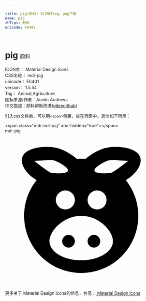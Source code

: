 ```yaml
---

title: pig(颜料) ICON转svg、png下载
name: pig
zhTips: 颜料
unicode: F0401

---
```


# pig  <small style="font-size: 60%;font-weight: 100">颜料</small>


<div class="detail-page">
<p>
<span>
ICON库：
<span class="badge-secondary badge">Material Design Icons</span> 
</span>
<br/>
<span>
CSS名称：
<span class="badge-secondary badge">mdi-pig</span> 
</span>
<br/>
<span>
unicode：
<span class="badge-secondary badge">F0401</span> 
</span>
<br/>
<span>
version：
<span class="badge-secondary badge">1.5.54</span> 
</span>
<br/>
<span>Tag：
<span class="badge-light badge">Animal,Agriculture</span>
</span>
<br/>
<span>图标来源/作者：<span class="badge-light badge">Austin Andrews</span></span> 
<br/>
<span class="zh-detail">中文描述：<span class="badge-primary badge">颜料</span><span class="help-link"><span>帮助改进</span>(<a href="https://gitee.com/liuwave/icon-helper/edit/master/json/material/pig.json" target="_blank" rel="noopener noreferrer">gitee</a><a href="https://github.com/liuwave/icon-helper/edit/master/json/material/pig.json" target="_blank" rel="noopener noreferrer">github</a></span>)</span><br/>
</p>
</div>
<div class="alert alert-dark">
  <i class="mdi mdi-pig mdi-48px"></i>
  <i class="mdi mdi-pig mdi-36px"></i>
  <i class="mdi mdi-pig mdi-24px"></i>
  <i class="mdi mdi-pig mdi-18px"></i>
</div>
<div>
  <p>引入css文件后，可以用<code>&lt;span&gt;</code>包裹，放在页面中。具体如下所示：    
  </p>
  <div class="alert alert-primary" style="font-size: 14px">
    &lt;span class="mdi mdi-pig" aria-hidden="true"&gt;&lt;/span&gt;
    <copy-btn content='<span class="mdi mdi-pig" aria-hidden="true"></span>'></copy-btn>
  </div>
  <div class="alert alert-secondary">
    <i class="mdi mdi-pig"
    style="font-size: 24px"
    aria-hidden="true"></i> mdi-pig
    <copy-btn content="mdi-pig" btn-title="复制图标名称"></copy-btn>
  </div>
</div>
<div id="svg" class="svg-wrap">
<svg xmlns="http://www.w3.org/2000/svg" viewBox="0 0 24 24"><path d="M9.5,9A1.5,1.5 0 0,0 8,10.5A1.5,1.5 0 0,0 9.5,12A1.5,1.5 0 0,0 11,10.5A1.5,1.5 0 0,0 9.5,9M14.5,9A1.5,1.5 0 0,0 13,10.5A1.5,1.5 0 0,0 14.5,12A1.5,1.5 0 0,0 16,10.5A1.5,1.5 0 0,0 14.5,9M12,4L12.68,4.03C13.62,3.24 14.82,2.59 15.72,2.35C17.59,1.85 20.88,2.23 21.31,3.83C21.62,5 20.6,6.45 19.03,7.38C20.26,8.92 21,10.87 21,13A9,9 0 0,1 12,22A9,9 0 0,1 3,13C3,10.87 3.74,8.92 4.97,7.38C3.4,6.45 2.38,5 2.69,3.83C3.12,2.23 6.41,1.85 8.28,2.35C9.18,2.59 10.38,3.24 11.32,4.03L12,4M10,16A1,1 0 0,1 11,17A1,1 0 0,1 10,18A1,1 0 0,1 9,17A1,1 0 0,1 10,16M14,16A1,1 0 0,1 15,17A1,1 0 0,1 14,18A1,1 0 0,1 13,17A1,1 0 0,1 14,16M12,13C9.24,13 7,15.34 7,17C7,18.66 9.24,20 12,20C14.76,20 17,18.66 17,17C17,15.34 14.76,13 12,13M7.76,4.28C7.31,4.16 4.59,4.35 4.59,4.35C4.59,4.35 6.8,6.1 7.24,6.22C7.69,6.34 9.77,6.43 9.91,5.9C10.06,5.36 8.2,4.4 7.76,4.28M16.24,4.28C15.8,4.4 13.94,5.36 14.09,5.9C14.23,6.43 16.31,6.34 16.76,6.22C17.2,6.1 19.41,4.35 19.41,4.35C19.41,4.35 16.69,4.16 16.24,4.28Z" /></svg>
</div>
<detail full-name='mdi-pig'></detail>
    
<div><p>更多关于 Material Design Icons的信息，参见：<a target="_blank" href="https://iconhelper.cn/material.html"> Material Design Icons</a>
</p></div>
